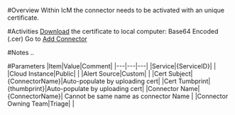 #Overview
Within IcM the connector needs to be activated with an unique certificate.

#Activities
[Download](https://ssladminhre/) the certificate to local computer: Base64 Encoded (.cer)
Go to [Add Connector](https://icm.ad.msft.net/imp/v3/administration/connectoronboarding)

#Notes
..

#Parameters
|Item|Value|Comment|
|---|---|---|
|Service|{ServiceID}| |
|Cloud Instance|Public| |
|Alert Source|Custom| |
|Cert Subject|{ConnectorName}|Auto-populate by uploading cert|
|Cert Tumbprint|{thumbprint}|Auto-populate by uploading cert|
|Connector Name|{ConnectorName}| Cannot be same name as connector Name |
|Connector Owning Team|Triage| |

